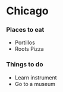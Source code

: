 # Chicago

### Places to eat
- Portillos
- Roots Pizza

### Things to do
- Learn instrument
- Go to a museum
